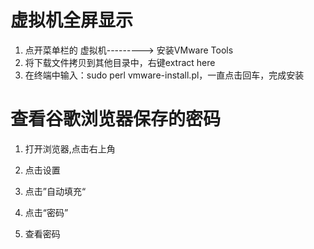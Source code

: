 # 虚拟机全屏显示

1. 点开菜单栏的 虚拟机---------> 安装VMware Tools
2. 将下载文件拷贝到其他目录中，右键extract here
3. 在终端中输入：sudo perl vmware-install.pl，一直点击回车，完成安装



# 查看谷歌浏览器保存的密码

1. 打开浏览器,点击右上角

2. 点击设置
3. 点击”自动填充“
4. 点击“密码”
5. 查看密码

